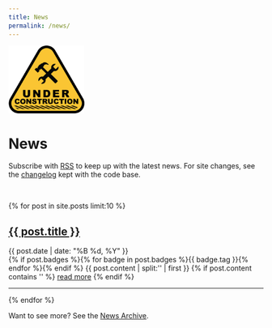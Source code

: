 ```yaml
---
title: News
permalink: /news/
---
```


<img src="../assets/images/under-construction.png" alt="Under construction" width="150">

# News

<p>Subscribe with <a href="{{ site.baseurl }}/feed.xml">RSS</a> to keep up with the latest news.
For site changes, see the <a href="https://github.com/{{ site.github_user_l7mp }}/{{ site.github_repo_l7mp }}/blob/master/CHANGELOG.md">changelog</a> kept with the code base.</p>

<br>

{% for post in site.posts limit:10 %}
   <div class="post-preview">
   <h2><a href="{{ site.baseurl }}{{ post.url }}">{{ post.title }}</a></h2>
   <span class="post-date">{{ post.date | date: "%B %d, %Y" }}</span><br>
   {% if post.badges %}{% for badge in post.badges %}<span class="badge badge-{{ badge.type }}">{{ badge.tag }}</span>{% endfor %}{% endif %}
   {{ post.content | split:'<!--more-->' | first }}
   {% if post.content contains '<!--more-->' %}
      <a href="{{ site.baseurl }}{{ post.url }}">read more</a>
   {% endif %}
   </div>
   <hr>
{% endfor %}

Want to see more? See the <a href="{{ site.baseurl }}/archive/">News Archive</a>.